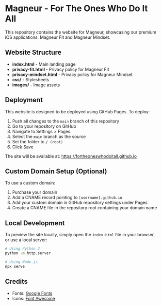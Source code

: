 # Magneur - For The Ones Who Do It All

This repository contains the website for Magneur, showcasing our premium iOS applications: Magneur Fit and Magneur Mindset.

## Website Structure

- **index.html** - Main landing page
- **privacy-fit.html** - Privacy policy for Magneur Fit
- **privacy-mindset.html** - Privacy policy for Magneur Mindset
- **css/** - Stylesheets
- **images/** - Image assets

## Deployment

This website is designed to be deployed using GitHub Pages. To deploy:

1. Push all changes to the `main` branch of this repository
2. Go to your repository on GitHub
3. Navigate to Settings > Pages
4. Select the `main` branch as the source
5. Set the folder to `/ (root)`
6. Click Save

The site will be available at: https://fortheoneswhodoitall.github.io

## Custom Domain Setup (Optional)

To use a custom domain:

1. Purchase your domain
2. Add a CNAME record pointing to `[username].github.io`
3. Add your custom domain in GitHub repository settings under Pages
4. Create a CNAME file in the repository root containing your domain name

## Local Development

To preview the site locally, simply open the `index.html` file in your browser, or use a local server:

```bash
# Using Python 3
python -m http.server

# Using Node.js
npx serve
```

## Credits

- Fonts: [Google Fonts](https://fonts.google.com/)
- Icons: [Font Awesome](https://fontawesome.com/) 